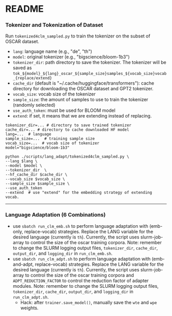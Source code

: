 # README

### Tokenizer and Tokenization of Dataset
Run `tokenized4clm_sampled.py` to train the tokenizer on the subset of OSCAR dataset.
- `lang`: language name (e.g., "de", "th")
- `model`: original tokenizer (e.g., "bigscience/bloom-1b3")
- `tokenizer_dir`: path directory to save the tokenizer. The tokenizer will be saved as `tok_${model}_${lang}_oscar_${sample_size}samples_${vocab_size}vocab_{replace/extend}`
- `cache_dir` (default is "~/.cache/huggingface/transformers"): cache directory for downloading the OSCAR dataset and GPT2 tokenizer.
- `vocab_size`: vocab size of the tokenizer
- `sample_size`: the amount of samples to use to train the  tokenizer (randomly selected)
- `use_auth_token`: must be used for BLOOM model
- `extend`: if set, it means that we are extending instead of replacing.

```
tokenizer_dir=... # directory to save trained tokenizer
cache_dir=... # directory to cache downloaded HF model
lang=...  # language
sample_size=...  # training sample size
vocab_size=...  # vocab size of tokenizer
model="bigscience/bloom-1b3"

python ./scripts/lang_adapt/tokenized4clm_sampled.py \
--lang $lang \
--model $model \
--tokenizer_dir  \
--hf_cache_dir $cache_dir \
--vocab_size $vocab_size \
--sample_size $sample_size \
--use_auth_token
--extend  # use "extend" for the embedding strategy of extending vocab.
```
---

### Language Adaptation (6 Combinations)
- use `sbatch run_clm_emb.sh` to perform language adaptation with (emb-only, replace-vocab) strategies. Replace the LANG variable for the desired language (currently is `th`). Currently, the script uses slurm-job-array to control the size of the oscar training corpora. Note: remember to change the SLURM logging output files, `tokenizer_dir`, `cache_dir`, `output_dir`, and `logging_dir` in `run_clm_emb.sh`. 
- use `sbatch run_clm_adpt.sh` to perform language adaptation with (emb-and-adpt, replace-vocab) strategies. Replace the LANG variable for the desired language (currently is `th`). Currently, the script uses slurm-job-array to control the size of the oscar training corpora and `ADPT_REDUCTION_FACTOR` to control the reduction factor of adapter modules. Note: remember to change the SLURM logging output files, `tokenizer_dir`, `cache_dir`, `output_dir`, and `logging_dir` in `run_clm_adpt.sh`. 
    - Hack: after `trainer.save_model()`, manually save the `wte` and `wpe` weights. 
